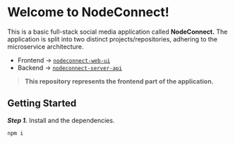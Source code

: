 # Welcome to NodeConnect!

This is a basic full-stack social media application called **NodeConnect.** The application is split into two distinct projects/repositories, adhering to the microservice architecture.

- Frontend -> [`nodeconnect-web-ui`](https://github.com/MrSaikatS/nodeconnect-web-ui)
- Backend -> [`nodeconnect-server-api`](https://github.com/MrSaikatS/nodeconnect-server-api)

> **This repository represents the frontend part of the application.**

## Getting Started

**_Step 1._** Install and the dependencies.

```bash
npm i
```

